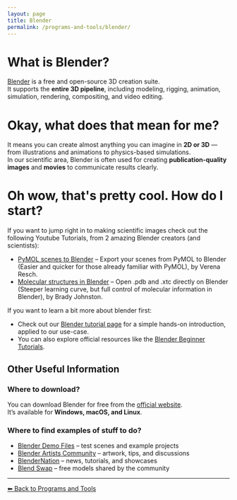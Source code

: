 ```yaml
---
layout: page
title: Blender
permalink: /programs-and-tools/blender/
---
```


# What is Blender?
[Blender](https://www.blender.org/) is a free and open-source 3D creation suite.  
It supports the **entire 3D pipeline**, including modeling, rigging, animation, simulation, rendering, compositing, and video editing.

# Okay, what does that mean for me?
It means you can create almost anything you can imagine in **2D or 3D** — from illustrations and animations to physics-based simulations.  
In our scientific area, Blender is often used for creating **publication-quality images** and **movies** to communicate results clearly.

# Oh wow, that's pretty cool. How do I start?

If you want to jump right in to making scientific images check out the following Youtube Tutorials, from 2 amazing Blender creators (and scientists):
- [PyMOL scenes to Blender](https://www.youtube.com/watch?v=5ZFVUej-bZs) – Export your scenes from PyMOL to Blender (Easier and quicker for those already familiar with PyMOL), by Verena Resch.
- [Molecular structures in Blender](https://www.youtube.com/watch?v=CvmFaRVmZRU&list=PLQyfz7398elUYMdeaSYVAcXffzlSIzuSw) – Open .pdb and .xtc directly on Blender (Steeper learning curve, but full control of molecular information in Blender), by Brady Johnston.

If you want to learn a bit more about blender first:
- Check out our [Blender tutorial page](/tutorials/blender-tutorial.md) for a simple hands-on introduction, applied to our use-case.  
- You can also explore official resources like the [Blender Beginner Tutorials](https://www.blender.org/support/tutorials/).

## Other Useful Information
### Where to download?
You can download Blender for free from the [official website](https://www.blender.org/download/).  
It’s available for **Windows, macOS, and Linux**.

### Where to find examples of stuff to do?
- [Blender Demo Files](https://www.blender.org/download/demo-files/) – test scenes and example projects  
- [Blender Artists Community](https://blenderartists.org/) – artwork, tips, and discussions  
- [BlenderNation](https://www.blendernation.com/) – news, tutorials, and showcases  
- [Blend Swap](https://www.blendswap.com/) – free models shared by the community  

---


[⬅ Back to Programs and Tools](/mms-wiki/programs-and-tools)
